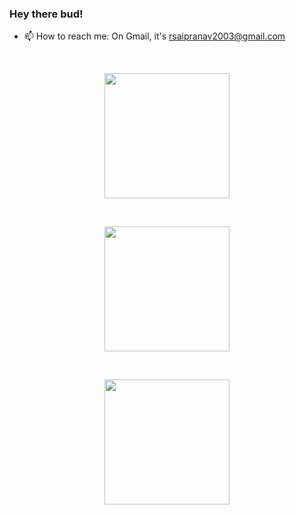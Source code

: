 
### Hey there bud!

- 📫 How to reach me: On Gmail, it's rsaipranav2003@gmail.com

<br>

<p align="center">
<img height=200 src="https://awesome-github-stats.azurewebsites.net/user-stats/pranavr2003?theme=tokyonight&Ring=DD2727&Border=13DD57&Text=DD2727"></img>
</p>

<br>

<p align="center">
<a href="https://github.com/pranavr2003">
  <img height=200 align="center" src="https://github-readme-streak-stats.herokuapp.com/?user=pranavr2003&theme=dark" />
</a>
</p>
  
<br>

<p align="center">
<a href="https://github.com/pranavr2003">
  <img height=200 align="center" src="https://github-readme-stats.vercel.app/api/top-langs/?username=pranavr2003&size_weight=0&count_weight=0.8&exclude_repo=uni_py&hide=html&layout=compact&theme=transparent" />
</a>
</p>

<br>

<!--

### Me summed up:

<div align="center">
<video src="https://github.com/pranavr2003/pranavr2003/assets/56883253/9d313e8a-71b0-4f0d-b349-daf1148e76ca"/>
<div>


<img src="https://github-readme-streak-stats.herokuapp.com/?user=pranavr2003"></img>

<img src="https://github-readme-streak-stats.herokuapp.com/?user=pranavr2003&theme=dark"></img>

<p align="center">
<img height=200 src="https://github-profile-trophy.vercel.app/?username=pranavr2003&theme=onedark"></img>
</p>

**pranavr2003/pranavr2003** is a ✨ _special_ ✨ repository because its `README.md` (this file) appears on your GitHub profile.

Here are some ideas to get you started:

- 🔭 I’m currently working on a blog search engine
- 🌱 I’m currently learning... well, everything!
- 👯 I’m looking to collaborate on cloud dev and web dev on local servers with Python!
- 🤔 I’m looking for help with Django! (is that asking too much?)
- 💬 Ask me about... myself (?)
- 📫 How to reach me: On Gmail, it's rsaipranav2003@gmail.com
- ⚡ Fun fact: I love Tottenham Hotspur
- ⚡ Another fun fact: I'm a soon-to-be college fresher! (is it a fun fact? advice only, please)
